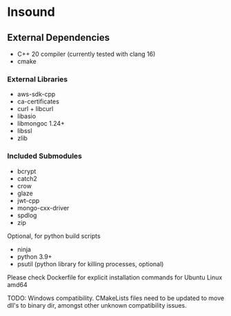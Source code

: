 # Insound

## External Dependencies
- C++ 20 compiler (currently tested with clang 16)
- cmake

### External Libraries
- aws-sdk-cpp
- ca-certificates
- curl + libcurl
- libasio
- libmongoc 1.24+
- libssl
- zlib

### Included Submodules
- bcrypt
- catch2
- crow
- glaze
- jwt-cpp
- mongo-cxx-driver
- spdlog
- zip


Optional, for python build scripts
- ninja
- python 3.9+
- psutil (python library for killing processes, optional)

Please check Dockerfile for explicit installation commands for
Ubuntu Linux amd64

TODO: Windows compatibility. CMakeLists files need to be updated to move dll's
to binary dir, amongst other unknown compatibility issues.
